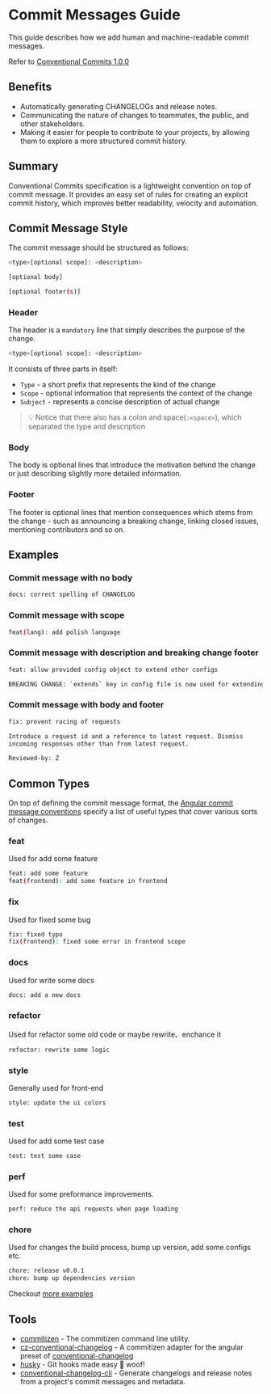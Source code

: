 # Commit Messages Guide

This guide describes how we add human and machine-readable commit messages.

Refer to [Conventional Commits 1.0.0](https://www.conventionalcommits.org/en/v1.0.0/)

## Benefits

* Automatically generating CHANGELOGs and release notes.
* Communicating the nature of changes to teammates, the public, and other stakeholders.
* Making it easier for people to contribute to your projects, by allowing them to explore a more structured commit history.

## Summary

Conventional Commits specification is a lightweight convention on top of commit message. It provides an easy set of rules for creating an explicit commit history, which improves better readability, velocity and automation.

## Commit Message Style

The commit message should be structured as follows:

```bash
<type>[optional scope]: <description>

[optional body]

[optional footer(s)]
```

### Header

The header is a `mandatory` line that simply describes the purpose of the change.

```bash
<type>[optional scope]: <description>
```

It consists of three parts in itself:

* `Type` - a short prefix that represents the kind of the change
* `Scope` - optional information that represents the context of the change
* `Subject` - represents a concise description of actual change

> 💡 Notice that there also has a colon and space(`:<space>`), which separated the type and description

### Body

The body is optional lines that introduce the motivation behind the change or just describing slightly more detailed information.

### Footer

The footer is optional lines that mention consequences which stems from the change - such as announcing a breaking change, linking closed issues, mentioning contributors and so on.

## Examples

### Commit message with no body

```bash
docs: correct spelling of CHANGELOG
```

### Commit message with scope

```bash
feat(lang): add polish language
```

### Commit message with description and breaking change footer

```bash
feat: allow provided config object to extend other configs

BREAKING CHANGE: `extends` key in config file is now used for extending other config files
```

### Commit message with body and footer

```bash
fix: prevent racing of requests

Introduce a request id and a reference to latest request. Dismiss
incoming responses other than from latest request.

Reviewed-by: Z
```

## Common Types

On top of defining the commit message format, the [Angular commit message conventions](https://github.com/angular/angular/blob/22b96b9/CONTRIBUTING.md#-commit-message-guidelines) specify a list of useful types that cover various sorts of changes.

### feat

Used for add some feature

```bash
feat: add some feature
feat(frontend): add some feature in frontend
```

### fix

Used for fixed some bug

```bash
fix: fixed typo
fix(frontend): fixed some error in frontend scope
```

### docs

Used for write some docs

```bash
docs: add a new docs
```

### refactor

Used for refactor some old code or maybe rewrite、enchance it

```bash
refactor: rewrite some logic
```

### style

Generally used for front-end

```bash
style: update the ui colors
```

### test

Used for add some test case

```bash
test: test some case
```

### perf

Used for some preformance improvements.

```bash
perf: reduce the api requests when page loading
```

### chore

Used for changes the build process, bump up version, add some configs etc.

```bash
chore: release v0.0.1
chore: bump up dependencies version
```

Checkout [more examples](https://www.conventionalcommits.org/en/v1.0.0/#examples)

## Tools

* [commitizen](https://github.com/commitizen/cz-cli) - The commitizen command line utility.
* [cz-conventional-changelog](https://github.com/commitizen/cz-conventional-changelog) - A commitizen adapter for the angular preset of [conventional-changelog](https://github.com/conventional-changelog/conventional-changelog)
* [husky](https://github.com/typicode/husky) - Git hooks made easy 🐶 woof!
* [conventional-changelog-cli](https://github.com/conventional-changelog/conventional-changelog/tree/master/packages/conventional-changelog-cli) - Generate changelogs and release notes from a project's commit messages and metadata.
